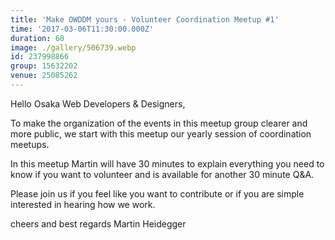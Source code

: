 ```yaml
---
title: 'Make OWDDM yours - Volunteer Coordination Meetup #1'
time: '2017-03-06T11:30:00.000Z'
duration: 60
image: ./gallery/506739.webp
id: 237998866
group: 15632202
venue: 25085262
---
```


Hello Osaka Web Developers & Designers,

To make the organization of the events in this meetup group clearer and more public, we start with this meetup our yearly session of coordination meetups.

In this meetup Martin will have 30 minutes to explain everything you need to know if you want to volunteer and is available for another 30 minute Q&A.

Please join us if you feel like you want to contribute or if you are simple interested in hearing how we work.

cheers and best regards
Martin Heidegger
